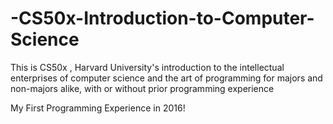 # -CS50x-Introduction-to-Computer-Science

This is CS50x , Harvard University's introduction to the intellectual enterprises of computer science and the art of programming for majors and non-majors alike, with or without prior programming experience

My First Programming Experience in 2016!
